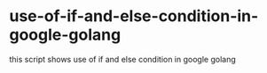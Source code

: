 # use-of-if-and-else-condition-in-google-golang
this script shows use of if and else condition in google golang
